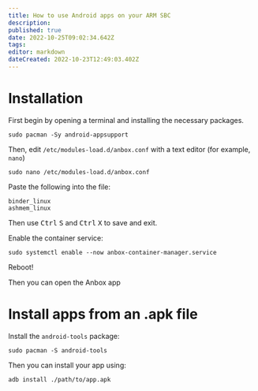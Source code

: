 ```yaml
---
title: How to use Android apps on your ARM SBC
description: 
published: true
date: 2022-10-25T09:02:34.642Z
tags: 
editor: markdown
dateCreated: 2022-10-23T12:49:03.402Z
---
```


# Installation

First begin by opening a terminal and installing the necessary packages.

```
sudo pacman -Sy android-appsupport
```

Then, edit `/etc/modules-load.d/anbox.conf` with a text editor (for example, `nano`)

```
sudo nano /etc/modules-load.d/anbox.conf
```

Paste the following into the file:

```
binder_linux
ashmem_linux
```

Then use <kbd>Ctrl</kbd> <kbd>S</kbd> and <kbd>Ctrl</kbd> <kbd>X</kbd> to save and exit.

Enable the container service:

```
sudo systemctl enable --now anbox-container-manager.service
```
Reboot!

Then you can open the Anbox app

# Install apps from an .apk file

Install the `android-tools` package:

```plaintext
sudo pacman -S android-tools
```

Then you can install your app using:
```
adb install ./path/to/app.apk
```